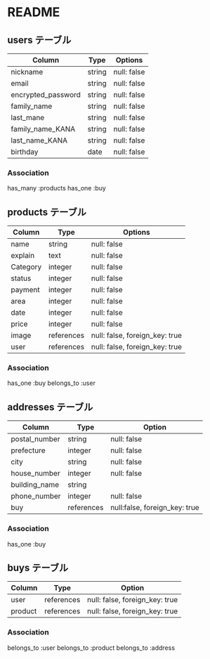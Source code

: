 # README

## users テーブル

| Column               | Type    | Options     |
| -------------------- | ------- | ----------- |
| nickname             | string  | null: false |
| email                | string  | null: false |
| encrypted_password   | string  | null: false |
| family_name          | string  | null: false | 
| last_mane            | string  | null: false |
| family_name_KANA     | string  | null: false |
| last_name_KANA       | string  | null: false |
| birthday             | date    | null: false |

### Association

has_many :products
has_one  :buy

## products テーブル

| Column   | Type       | Options                        |
| -------- | ---------  | ------------------------------ |
| name     | string     | null: false                    |
| explain  | text       | null: false                    |
| Category | integer    | null: false                    |
| status   | integer    | null: false                    |
| payment  | integer    | null: false                    |
| area     | integer    | null: false                    |
| date     | integer    | null: false                    |
| price    | integer    | null: false                    |
| image    | references | null: false, foreign_key: true |
| user     | references | null: false, foreign_key: true |

### Association

has_one    :buy
belongs_to :user

## addresses テーブル

| Column        | Type       | Option                        |
| ------------- | ---------- | ----------------------------- |
| postal_number | string     | null: false                   |
| prefecture    | integer    | null: false                   |
| city          | string     | null: false                   |
| house_number  | integer    | null: false                   |
| building_name | string     |                               |
| phone_number  | integer    | null: false                   |
| buy           | references | null:false, foreign_key: true |

### Association

has_one :buy

## buys テーブル

| Column  | Type       | Option                         |
| ------- | ---------- | ------------------------------ |
| user    | references | null: false, foreign_key: true |
| product | references | null: false, foreign_key: true |

### Association

belongs_to :user
belongs_to :product
belongs_to :address